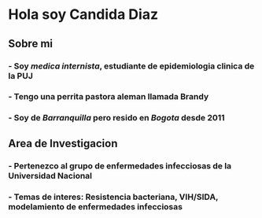 # Hola soy **Candida Diaz** 

## Sobre mi
### - Soy *medica internista*, estudiante de epidemiologia clinica de la PUJ
### - Tengo una perrita pastora aleman llamada **Brandy**
### - Soy de *Barranquilla* pero resido en *Bogota* desde 2011

## Area de Investigacion 

### - Pertenezco al grupo de enfermedades infecciosas de la Universidad Nacional
### - Temas de interes: Resistencia bacteriana, VIH/SIDA, modelamiento de enfermedades infecciosas










